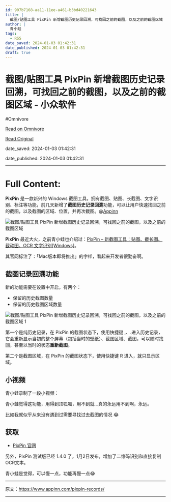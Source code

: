 ```yaml
---
id: 907b7168-aa11-11ee-a461-b3bd40221643
title: |
  截图/贴图工具 PixPin 新增截图历史记录回溯，可找回之前的截图，以及之前的截图区域 - 小众软件
author: |
  青小蛙
tags:
  - RSS
date_saved: 2024-01-03 01:42:31
date_published: 2024-01-03 01:42:31
draft: true
---
```


# 截图/贴图工具 PixPin 新增截图历史记录回溯，可找回之前的截图，以及之前的截图区域 - 小众软件
#Omnivore

[Read on Omnivore](https://omnivore.app/me/pix-pin-18cce6cde9d)

[Read Original](https://www.appinn.com/pixpin-records/)

date_saved: 2024-01-03 01:42:31

date_published: 2024-01-03 01:42:31

--- 

# Full Content: 

**PixPin** 是一款新兴的 Windows 截图工具，拥有截图、贴图、长截图、文字识别、标注等功能，前几天新增了**截图历史记录回溯**功能，可以让用户快速找回之前的截图，以及截图的区域、位置，并再次截图。@[Appinn](https://www.appinn.com/pixpin-records/)

![截图/贴图工具 PixPin 新增截图历史记录回溯，可找回之前的截图，以及之前的截图区域](https://proxy-prod.omnivore-image-cache.app/1608x700,sZY3qbqYkg_HItq2iZEojh4KR3iRDPGqVI6cOxmTm6ow/https://www.appinn.com/wp-content/uploads/2024/01/Appinn-feature-images-18.jpg "截图/贴图工具 PixPin 新增截图历史记录回溯，可找回之前的截图，以及之前的截图区域 1")

**PixPin** 最近大火，之前青小蛙也介绍过：[PixPin – 新截图工具：贴图、截长图、截动图、OCR 文字识别\[Windows\]](https://www.appinn.com/pixpin/)。

其官网标注了：「Mac版本即将推出」的字样，看起来开发者很勤奋啊。

## 截图记录回溯功能

新的功能需要在设置中开启，有两个：

* 保留的历史截图数量
* 保留的历史截图区域数量

![截图/贴图工具 PixPin 新增截图历史记录回溯，可找回之前的截图，以及之前的截图区域 1](https://proxy-prod.omnivore-image-cache.app/881x841,sYNTCrdTS-Npos5g207iDc6Z9e5Al5bBFMh2Vb52xUYM/https://www.appinn.com/wp-content/uploads/2024/01/PixPin_2024-01-03_13-56-50.jpg "截图/贴图工具 PixPin 新增截图历史记录回溯，可找回之前的截图，以及之前的截图区域 2")

第一个是纯历史记录，在 PixPin 的截图状态下，使用快捷键 ,、.进入历史记录，它会重新显示当初的整个屏幕（包括当时的壁纸）、截图区域、截图，可以随时找回，甚至以当时的状态**重新截图**。

第二个是截图区域，在 PixPin 的截图状态下，使用快捷键 R 进入，就只显示区域。

## 小视频

青小蛙录制了一段小视频：

青小蛙觉得这功能，用得到顶呱呱，用不到就…真的永远用不到啊，永远。

比如我就似乎从来没有遇到过需要寻找过去截图的情况 😂

## 获取

* [PixPin 官网](https://kutt.appinn.com/G7LChY)

另外，PixPin 测试版已经 1.4.0 了，1月2日发布，增加了二维码识别和直接复制OCR文本。

青小蛙是觉得，可以慢一点，功能再慢一点😂

---

原文：https://www.appinn.com/pixpin-records/

---

